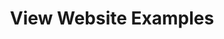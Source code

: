 ---
title: View Website Examples
client: SuperFastBusiness
image: /assets/images/viewwebsiteexamples.png
thumbnail: /assets/images/thumbs/viewwebsiteexamples.png
categories:
    - wordpress
    - design
---